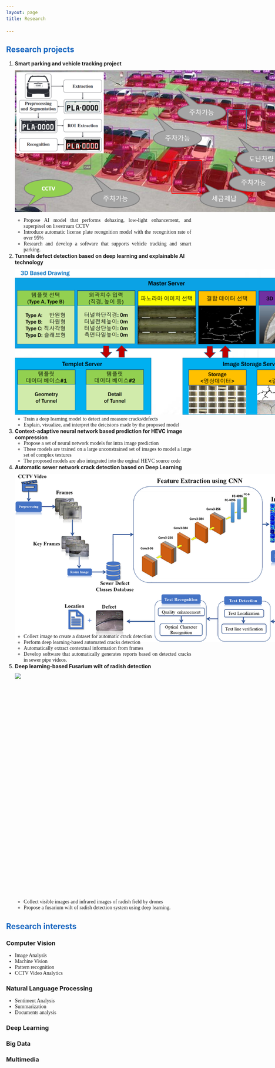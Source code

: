 ```yaml
---
layout: page
title: Research

---
```

 
<style type="text/css">
     ul{
        font-family: "Times New Roman", Times, serif;
        text-align: justify!important;
        display:block;
     }


</style>
<h2 style="color:#1565c0">Research projects</h2>
<ol >
  <li>
  <b>Smart parking and vehicle tracking project</b>
  <div style="margin-top: 10px; width:835px;height:400px;">   <img  src="/public/pictures/smartcity.png"></div>
	<ul>
	<li>Propose AI model that performs dehazing, low-light enhancement, and superpixel on livestream CCTV</li>
	<li>Introduce automatic license plate recognition model with the recognition rate of over 95%</li>
	<li>Research and develop a software that supports vehicle tracking and smart parking.</li>
  </ul>
  
  </li>
  <li>
	<b>Tunnels defect detection based on deep learning and explainable AI technology</b>
	<div style="margin-top: 10px; width:835px;height:400px;">   <img src="/public/pictures/tunnel.png"></div>
	<ul>
	<li>Train a deep learning model to detect and measure cracks/defects</li>
	<li>Explain, visualize, and interpret the deicisions made by the proposed model</li>
	</ul>
  </li>
  <li>
	<b>Context-adaptive neural network based prediction for HEVC image compression</b>
	<ul>
		<li>Propose a set of neural network models for intra image prediction </li>
		<li>These models are trained on a large unconstrained set of images to model a large set of complex textures</li>
		<li>The proposed models are also integrated into the orginal HEVC source code</li>
		</ul>
  </li>
  <li>
	<b>Automatic sewer network crack detection  based on Deep Learning</b>
	<div style="margin-top: 10px; width:835px;height:400px;">   <img src="/public/pictures/sewer.jpg"></div>
	<br/>
	<br/>
	<ul>
	<li>Collect image to create a dataset for automatic crack detection </li>
	<li>Perform deep learning-based automated cracks detection</li>
	<li>Automatically extract contextual information from frames</li>
	<li>Develop software that automatically generates reports based on detected cracks in sewer pipe videos.</li>
	</ul>
  </li>
  <li>
  <b>Deep learning-based Fusarium wilt of radish detection</b>
  <div style="margin-top: 10px; width:835px;height:400px;margin-bottom: 180px;"><img src="/public/pictures/radish.PNG"></div>
  <br/>
	<br/>
<ul>
<li>Collect visible images and infrared images of radish field by drones  </li>
<li>Propose a fusarium wilt of radish detection system using deep learning.</li>
</ul>
  </li>
</ol>





<h2 style="color:#1565c0">Research interests</h2>

<h3>Computer Vision</h3>
<ul>
<li>Image Analysis</li>
<li>Machine Vision</li>
<li>Pattern recognition</li>
<li>CCTV Video Analytics</li>

</ul>

<h3>Natural Language Processing</h3>
<ul>
<li>Sentiment Analysis</li>
<li>Summarization</li>
<li>Documents analysis</li>
</ul>

 
<h3>
Deep Learning
</h3>

<h3>
Big Data
</h3>

<h3>
Multimedia
</h3>



<!-- Some Links

* [link](http://hyde.getpoole.com)
* [anotherlink](http://lanyon.getpoole.com)



## Title

 
Thanks for reading!
 -->
